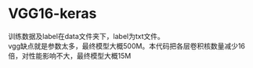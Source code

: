 # VGG16-keras
训练数据及label在data文件夹下，label为txt文件。  
vgg缺点就是参数太多，最终模型大概500M。本代码把各层卷积核数量减少16倍，对性能影响不大，最终模型大概15M
